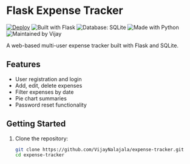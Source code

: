 # Flask Expense Tracker

[![Deploy](https://img.shields.io/badge/Deployed%20on-Render-blueviolet?style=for-the-badge&logo=render)](https://expense-tracker-w818.onrender.com)
![Built with Flask](https://img.shields.io/badge/Built%20with-Flask-000000?style=for-the-badge&logo=flask)
![Database: SQLite](https://img.shields.io/badge/Database-SQLite-07405E?style=for-the-badge&logo=sqlite)
![Made with Python](https://img.shields.io/badge/Made%20with-Python-3776AB?style=for-the-badge&logo=python)
![Maintained by Vijay](https://img.shields.io/badge/Maintained%20by-Vijay%20Nalajala-29b6f6?style=for-the-badge&logo=github)

A web-based multi-user expense tracker built with Flask and SQLite.

## Features
- User registration and login
- Add, edit, delete expenses
- Filter expenses by date
- Pie chart summaries
- Password reset functionality

## Getting Started

1. Clone the repository:
   ```bash
   git clone https://github.com/VijayNalajala/expense-tracker.git
   cd expense-tracker
